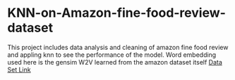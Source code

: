 # KNN-on-Amazon-fine-food-review-dataset
This project includes data analysis and cleaning of amazon fine food review and appling knn to see the performance of the model. Word embedding used here is the gensim W2V learned from the amazon dataset itself
[Data Set Link](https://www.kaggle.com/snap/amazon-fine-food-reviews)

